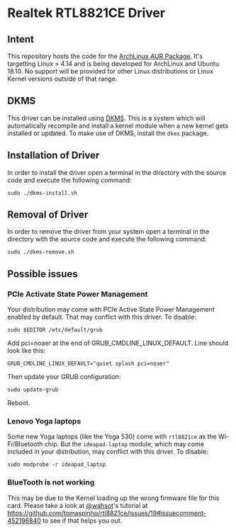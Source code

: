 # Realtek RTL8821CE Driver

## Intent
This repository hosts the code for the [ArchLinux AUR Package](https://aur.archlinux.org/packages/rtl8821ce-dkms-git/). It's targetting Linux > 4.14 and is being developed for ArchLinux and Ubuntu 18.10. No support will be provided for other Linux distributions or Linux Kernel versions outside of that range.

## DKMS
This driver can be installed using [DKMS](http://linux.dell.com/dkms/). This is a system which will automatically recompile and install a kernel module when a new kernel gets installed or updated. To make use of DKMS, install the `dkms` package.


## Installation of Driver
In order to install the driver open a terminal in the directory with the source code and execute the following command:
```
sudo ./dkms-install.sh
```

## Removal of Driver
In order to remove the driver from your system open a terminal in the directory with the source code and execute the following command:
```
sudo ./dkms-remove.sh
```

## Possible issues

### PCIe Activate State Power Management
Your distribution may come with PCIe Active State Power Management enabled by default. That may conflict with this driver. To disable:

```
sudo $EDITOR /etc/default/grub
```
Add pci=noaer at the end of GRUB_CMDLINE_LINUX_DEFAULT. Line should look like this:

```
GRUB_CMDLINE_LINUX_DEFAULT="quiet splash pci=noaer"
```

Then update your GRUB configuration:
```
sudo update-grub
```

Reboot.

### Lenovo Yoga laptops

Some new Yoga laptops (like the Yoga 530) come with `rtl8821ce` as the Wi-Fi/Bluetooth chip. But the `ideapad-laptop` module, which may come included in your distribution, may conflict with this driver. To disable:

```
sudo modprobe -r ideapad_laptop
```

### BlueTooth is not working

This may be due to the Kernel loading up the wrong firmware file for this card. Please take a look at [@wahsot](https://github.com/wahsot)'s tutorial at https://github.com/tomaspinho/rtl8821ce/issues/19#issuecomment-452196840 to see if that helps you out.
